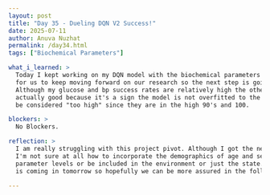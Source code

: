 ```yaml
---
layout: post  
title: "Day 35 - Dueling DQN V2 Success!"  
date: 2025-07-11
author: Anuva Nuzhat  
permalink: /day34.html  
tags: ["Biochemical Parameters"]  

what_i_learned: >  
  Today I kept working on my DQN model with the biochemical parameters and my accuracy improved greatly to around 80%. This is high enough
  for us to keep moving forward on our research so the next step is going to be including the demographics of age and sex into the model.
  Although my glucose and bp success rates are relatively high the other biochemical parameters bring the accuracy down to 80% ish which is 
  actually good because it's a sign the model is not overfitted to the data. I am curious to see however if the specific accuracy rates would
  be considered "too high" since they are in the high 90's and 100.

blockers: >  
  No Blockers.  

reflection: >  
  I am really struggling with this project pivot. Although I got the new model to work it still feels daunting about all the things still left to do.
  I'm not sure at all how to incorporate the demographics of age and sex into the model. I don't know if they should affect any of the biochemical
  parameter levels or be included in the environment or just the state. I think my whole team needs some guidance on what to do next and Dr. Dacon
  is coming in tomorrow so hopefully we can be more assured in the following days.
    
---
```

